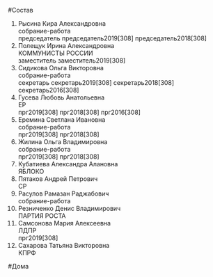 #Состав  
1. Рысина Кира Александровна  
    собрание-работа  
    председатель председатель2019[308] председатель2018[308]  
2. Полещук Ирина Александровна  
    КОММУНИСТЫ РОССИИ  
    заместитель заместитель2019[308]  
3. Сидикова Ольга Викторовна  
    собрание-работа  
    секретарь секретарь2019[308] секретарь2018[308] секретарь2016[308]  
4. Гусева Любовь Анатольевна  
    ЕР  
    прг2019[308] прг2018[308] прг2016[308]  
5. Еремина Светлана Ивановна  
    собрание-работа  
    прг2019[308] прг2018[308]  
6. Жилина Ольга Владимировна  
    собрание-работа  
    прг2019[308] прг2018[308]  
7. Кубатиева Александра Алановна  
    ЯБЛОКО  
8. Пятаков Андрей Петрович  
    СР  
9. Расулов Рамазан Раджабович  
    собрание-работа  
10. Резниченко Денис Владимирович  
    ПАРТИЯ РОСТА  
11. Самсонова Мария Алексеевна  
    ЛДПР  
    прг2019[308]  
12. Сахарова Татьяна Викторовна  
    КПРФ  
  
#Дома  
